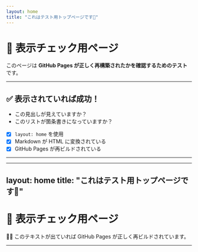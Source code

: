 ```yaml
---
layout: home
title: "これはテスト用トップページです🚀"
---
```


# 🌈 表示チェック用ページ

このページは **GitHub Pages が正しく再構築されたかを確認するためのテスト** です。

---

## ✅ 表示されていれば成功！

- この見出しが見えていますか？
- このリストが箇条書きになっていますか？

- [x] `layout: home` を使用
- [x] Markdown が HTML に変換されている
- [x] GitHub Pages が再ビルドされている

---

---
layout: home
title: "これはテスト用トップページです🚀"
---

# 🌈 表示チェック用ページ

🕵️‍♀️ このテキストが出ていれば GitHub Pages が正しく再ビルドされています。

---